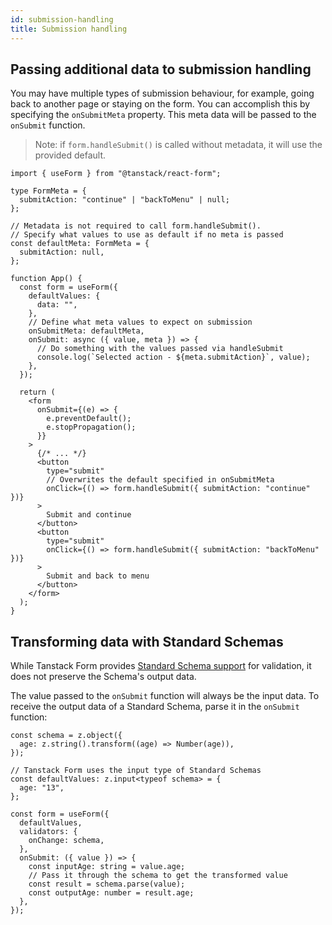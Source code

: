 ```yaml
---
id: submission-handling
title: Submission handling
---
```


## Passing additional data to submission handling

You may have multiple types of submission behaviour, for example, going back to another page or staying on the form.
You can accomplish this by specifying the `onSubmitMeta` property. This meta data will be passed to the `onSubmit` function.

> Note: if `form.handleSubmit()` is called without metadata, it will use the provided default.

```tsx
import { useForm } from "@tanstack/react-form";

type FormMeta = {
  submitAction: "continue" | "backToMenu" | null;
};

// Metadata is not required to call form.handleSubmit().
// Specify what values to use as default if no meta is passed
const defaultMeta: FormMeta = {
  submitAction: null,
};

function App() {
  const form = useForm({
    defaultValues: {
      data: "",
    },
    // Define what meta values to expect on submission
    onSubmitMeta: defaultMeta,
    onSubmit: async ({ value, meta }) => {
      // Do something with the values passed via handleSubmit
      console.log(`Selected action - ${meta.submitAction}`, value);
    },
  });

  return (
    <form
      onSubmit={(e) => {
        e.preventDefault();
        e.stopPropagation();
      }}
    >
      {/* ... */}
      <button
        type="submit"
        // Overwrites the default specified in onSubmitMeta
        onClick={() => form.handleSubmit({ submitAction: "continue" })}
      >
        Submit and continue
      </button>
      <button
        type="submit"
        onClick={() => form.handleSubmit({ submitAction: "backToMenu" })}
      >
        Submit and back to menu
      </button>
    </form>
  );
}
```

## Transforming data with Standard Schemas

While Tanstack Form provides [Standard Schema support](../validation.md) for validation, it does not preserve the Schema's output data.

The value passed to the `onSubmit` function will always be the input data. To receive the output data of a Standard Schema, parse it in the `onSubmit` function:

```tsx
const schema = z.object({
  age: z.string().transform((age) => Number(age)),
});

// Tanstack Form uses the input type of Standard Schemas
const defaultValues: z.input<typeof schema> = {
  age: "13",
};

const form = useForm({
  defaultValues,
  validators: {
    onChange: schema,
  },
  onSubmit: ({ value }) => {
    const inputAge: string = value.age;
    // Pass it through the schema to get the transformed value
    const result = schema.parse(value);
    const outputAge: number = result.age;
  },
});
```
